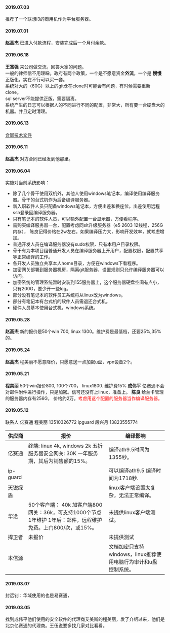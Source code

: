 
#### 2019.07.03
推荐了一个联想i3的商用机作为平台服务器。
#### 2019.07.01
**赵高杰**  已进入付款流程，安装完成后一个月付余款。
#### 2019.06.18
**王富强**  来公司做交流。回答大家的问题。  
一般的律师信不用理睬。政府有两个政策，一个是不愿意资金**外流**，一个是 **慢慢**正版化。实在不行可以买一套。  
系统对大的（60G）以上的git仓在clone时可能会有问题，有时候需要重新clone。  
sql server不能提供正版，需要隔离。  
系统产生的日志可以根据人的不同进行不同的配置，非常大，所有要一台硬盘大的机器。并且定时清理。
#### 2019.06.13
[合同技术文件](http://192.168.1.93:8000/%E9%98%B2%E6%B3%84%E6%BC%8F%E7%B3%BB%E7%BB%9F/%E9%99%84%E4%BB%B6%E4%B8%80.docx)
#### 2019.06.11
**赵高杰**  对方合同已经发到他那里。
#### 2019.06.04
实施对当前系统影响：

- 除了几个骨干使用双机外，其他人使用windows笔记本，编译使用编译服务器。骨干的台式机作为后备编译服务器。
- 新入职软件人员只配备windows笔记本，方便出差和换座位。出差使用远程ssh登录回编译服务器。
- 只有笔记本的软件人员，可以额外配置一台显示器，方便看程序。
- 需购买编译服务器一台，配置考虑同slt升级服务器（e5 2603 12线程，256G内存）， 陈良记得价格在2w左右。如果编译压力大，影响开发效率，就考虑增加。
- 普通开发人员在编译服务器没有sudo权限，只有本用户目录权限。
- 骨干有为本项目组普通开发人员在编译服务器上开用户，配置权限，配置共享等正常编译的工作。
- 各开发人员独立共享本人home目录，方便在windows下看程序。
- 加密网关部署到服务器机房，隔离git服务器，设置规则只允许编译服务器可以访问。
- 加密系统的管理系统暂时安装到155服务器上，这个服务器硬盘空间有点小，只有200G，要少开一些log。
- 部分没有笔记本的软件员工系统将从linux改为windows。
- 部分有笔记本有台式机的软件人员需退还台式机。
- 硬件人员基本使用台式机，windows系统。

#### 2019.05.28
**赵高杰**  新的报价是50个win 700, linux 1300。维护费是最低档，还要25%,35%的。
#### 2019.05.24
**赵高杰**  程美丽不愿意降价，只愿意送一点加密u盘，vpn设备2个。
#### 2019.05.21
**程美丽** 50个win报价800, 100个700， linux1800. 维护费15%
**成伟平** 亿赛通不会对邮件附件进行操作，只是加密。信可还没有上linux，准备上。
**陈良** 给兰卡管理的服务器内存有256G， 价格约2万。<font color=red>考虑用这个配置的服务器当作编译服务器。</font>
#### 2019.05.12
联系人
亿赛通 程美丽  13510326772
ipguard 段兴月  13823555774

供应商| 报价 | 编译影响
-----|----- |-----
亿赛通 |  终端: linux 4k, windows 2k  五折 服务器安全网关: 30K 一年服务期，其后为销售额的15%。| 编译ath9.5时间为1355秒。
ip-guard | | 可以编译ath9.5 编译时间为1718秒. 
天锐绿盾 | | linux客户端设置太复杂，无法正常编译。
华途 | 50个客户端： 40k  加客户端800 网关：36k，可支持1000个节点 1年维护 1年后：邮件，远程维护免费。上门800/次，或15%。| 未提供linux客户端测试。
捍卫者 | 未报价 | 未提供测试
本信源 | | 文档加密只支持windows，linux推荐使用电脑行为审计和u盘控制系统。
#### 2019.03.07
封远钊：华域使用的也是易赛通，
#### 2019.03.05
找到成伟平他们使用的安全软件的代理商艾美斯的程美丽，发了介绍过来，他们是北京亿赛通的代理商。王伍说要多找几家对比看看。

